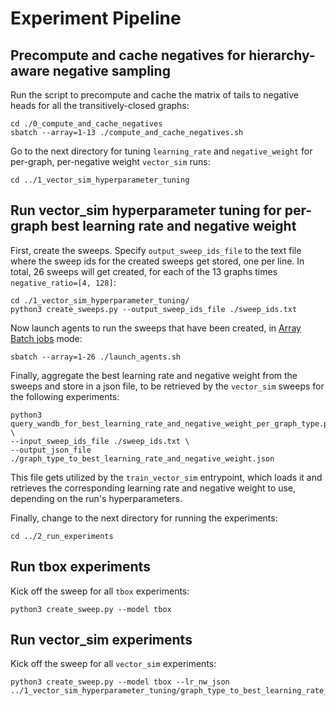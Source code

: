 # Experiment Pipeline

## Precompute and cache negatives for hierarchy-aware negative sampling

Run the script to precompute and cache the matrix of tails to negative heads for all the transitively-closed graphs:

```
cd ./0_compute_and_cache_negatives
sbatch --array=1-13 ./compute_and_cache_negatives.sh
```

Go to the next directory for tuning `learning_rate` and `negative_weight` for per-graph, per-negative weight `vector_sim` runs:

```
cd ../1_vector_sim_hyperparameter_tuning
```

## Run vector_sim hyperparameter tuning for per-graph best learning rate and negative weight

First, create the sweeps. Specify `output_sweep_ids_file` to the text file where the sweep ids for the created sweeps get stored, one per line. In total, 26 sweeps will get created, for each of the 13 graphs times `negative_ratio=[4, 128]`:

```
cd ./1_vector_sim_hyperparameter_tuning/
python3 create_sweeps.py --output_sweep_ids_file ./sweep_ids.txt
```

Now launch agents to run the sweeps that have been created, in [Array Batch jobs](https://docs.unity.rc.umass.edu/documentation/jobs/sbatch/arrays/) mode:

```
sbatch --array=1-26 ./launch_agents.sh
```

Finally, aggregate the best learning rate and negative weight from the sweeps and store in a json file, to be retrieved by the `vector_sim` sweeps for the following experiments:

```
python3 query_wandb_for_best_learning_rate_and_negative_weight_per_graph_type.py \
--input_sweep_ids_file ./sweep_ids.txt \
--output_json_file ./graph_type_to_best_learning_rate_and_negative_weight.json
```

This file gets utilized by the `train_vector_sim` entrypoint, which loads it and retrieves the corresponding learning rate and negative weight to use, depending on the run's hyperparameters.

Finally, change to the next directory for running the experiments:

```
cd ../2_run_experiments
```

## Run tbox experiments

Kick off the sweep for all `tbox` experiments:

```
python3 create_sweep.py --model tbox
```

## Run vector_sim experiments

Kick off the sweep for all `vector_sim` experiments:

```
python3 create_sweep.py --model tbox --lr_nw_json ../1_vector_sim_hyperparameter_tuning/graph_type_to_best_learning_rate_and_negative_weight.json
```